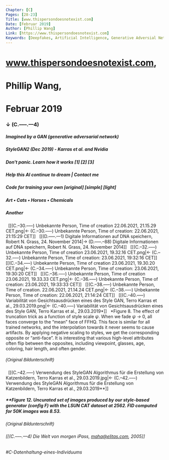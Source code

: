 ```yaml
---
Chapter: [C]
Pages: [28-23]
Title: [www.thispersondoesnotexist.com]
Date: [Februar 2019]
Author: [Phillip Wang]
Link: [https://www.thispersondoesnotexist.com]
Keywords: [Deepfakes, Artificial Intelligence, Generative Adversial Network, Personen]
---
```


# www.thispersondoesnotexist.com,
# Phillip Wang, 
# Februar 2019
### ↓ (C.–––.––4)
##### Imagined by a GAN (generative adversarial network)
##### StyleGAN2 (Dec 2019) - Karras et al. and Nvidia
##### Don't panic. Learn how it works \[1\] \[2\] \[3\]
##### Help this AI continue to dream | Contact me
##### Code for training your own \[original\] \[simple\] \[light\]
##### Art • Cats • Horses • Chemicals
##### Another
&nbsp;
[[(C.–30.–––) Unbekannte Person, Time of creation 22.06.2021, 21.15.29 CET.png|← (C.–30.–––) Unbekannte Person, Time of creation: 22.06.2021, 21:15:29 CET]]
&nbsp;
[[(D.–––.––1) Digitale Informationen auf DNA speichern, Robert N. Grass, 24. November 2014|→ (D.–––.–88) Digitale Informationen auf DNA speichern, Robert N. Grass, 24. November 2014]]
&nbsp;
[[(C.–32.–––) Unbekannte Person, Time of creation 23.06.2021, 19.32.16 CET.png|← (C.–32.–––) Unbekannte Person, Time of creation: 23.06.2021, 19:32:16 CET]]
&nbsp;
[[(C.–34.–––) Unbekannte Person, Time of creation 23.06.2021, 19.30.20 CET.png|← (C.–34.–––) Unbekannte Person, Time of creation: 23.06.2021, 19:30:20 CET]]
&nbsp;
[[(C.–36.–––) Unbekannte Person, Time of creation 23.06.2021, 19.33.33 CET.png|← (C.–36.–––) Unbekannte Person, Time of creation: 23.06.2021, 19:33:33 CET]]
&nbsp;
[[(C.–38.–––) Unbekannte Person, Time of creation. 22.06.2021, 21.14.24 CET.png|← (C.–38.–––) Unbekannte Person, Time of creation: 22.06.2021, 21:14:24 CET]]
&nbsp;
[[(C.–40.–––) Variabilität von Gesichtsausdrücken eines des Style GAN, Terro Karras et al., 29.03.2019.png|← (C.–40.–––) Variabilität von Gesichtsausdrücken eines des Style GAN, Terro Karras et al., 29.03.2019*]]
&nbsp;
\*Figure 8. The effect of truncation trick as a function of style scale _ψ_. When we fade _ψ →_ 0, all faces converge to the “mean” face of FFHQ. This face is similar for all trained networks, and the interpolation towards it never seems to cause artifacts. By applying negative scaling to styles, we get the corresponding opposite or “anti-face”. It is interesting that various high-level attributes often flip between the opposites, including viewpoint, glasses, age, coloring, hair length, and often gender.
##### <span style="font-family: sans-serif; font-weight: 500;">(Original Bildunterschrift)</span>
&nbsp;
[[(C.–42.–––) Verwendung des StyleGAN Algorithmus für die Erstellung von Katzenbildern, Terro Karras et al., 29.03.2019.jpg|← (C.–42.–––) Verwendung des StyleGAN Algorithmus für die Erstellung von Katzenbildern, Terro Karras et al., 29.03.2019\*\*]]
&nbsp;
##### \*\*Figure 12. Uncurated set of images produced by our style-based generator (conﬁg F) with the LSUN CAT dataset at 2562. FID computed for 50K images was 8.53.
##### <span style="font-family: sans-serif; font-weight: 500;">(Original Bildunterschrift)</span>

###### [[(C.–––.––4) Die Welt von morgen iPass, maha@elitas.com, 2005]]
###### #C-Datenhaltung-eines-Individuums